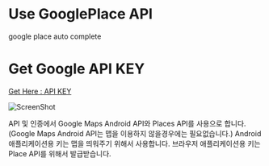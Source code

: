 # Use GooglePlace API
google place auto complete

# Get Google API KEY
[Get Here : API KEY](https://console.developers.google.com/project)

![ScreenShot](http://sangcomz.cafe24.com/eximg/apikey.png)

API 및 인증에서 Google Maps Android API와 Places API를 사용으로 합니다.
(Google Maps Android API는 맵을 이용하지 않을경우에는 필요없습니다.)
Android 애플리케이션용 키는 맵을 띄워주기 위해서 사용합니다.
브라우저 애플리케이션용 키는 Place API를 위해서 발급받습니다.
